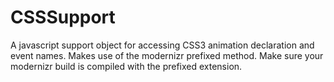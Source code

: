 CSSSupport
==========

A javascript support object for accessing CSS3 animation declaration and event names. Makes use of the modernizr prefixed method. Make sure your modernizr build is compiled with the prefixed extension.